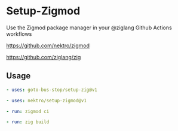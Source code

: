 # Setup-Zigmod

Use the Zigmod package manager in your @ziglang Github Actions workflows

https://github.com/nektro/zigmod

https://github.com/ziglang/zig

## Usage

```yaml
- uses: goto-bus-stop/setup-zig@v1

- uses: nektro/setup-zigmod@v1

- run: zigmod ci

- run: zig build
```
